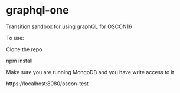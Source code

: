 # graphql-one
Transition sandbox for using graphQL for OSCON16

To use:

Clone the repo

  npm install

Make sure you are running MongoDB and you have write access to it

  https://localhost:8080/oscon-test
